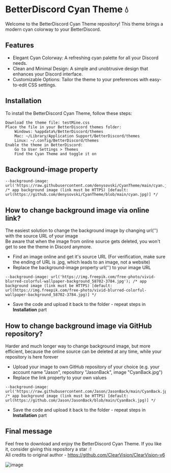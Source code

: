 # BetterDiscord Cyan Theme 💧
Welcome to the BetterDiscord Cyan Theme repository! This theme brings a modern cyan colorway to your BetterDiscord.

## Features
- Elegant Cyan Colorway: A refreshing cyan palette for all your Discord needs.
- Clean and Minimal Design: A simple and unobtrusive design that enhances your Discord interface.
- Customizable Options: Tailor the theme to your preferences with easy-to-edit CSS settings.

## Installation
To install the BetterDiscord Cyan Theme, follow these steps:<br>

    Download the theme file: testMine.css
    Place the file in your BetterDiscord themes folder:
        Windows: %appdata%/BetterDiscord/themes
        Mac: ~/Library/Application Support/BetterDiscord/themes
        Linux: ~/.config/BetterDiscord/themes
    Enable the theme in BetterDiscord:
        Go to User Settings > Themes
        Find the Cyan Theme and toggle it on

## Background-image property

```
--background-image: url('https://raw.githubusercontent.com/denysovski/CyanTheme/main/cyan.jpg'); /* app background image (link must be HTTPS) [default: url(https://github.com/denysovski/CyanTheme/blob/main/cyan.jpg)] */
```

## How to change background image via online link?
The easiest solution to change the background image by changing url('') with the source URL of your image</br>
Be aware that when the image from online source gets deleted, you won't get to see the theme in Discord anymore.

- Find an image online and get it's source URL (For verification, make sure the ending of URL is .jpg, which leads to an image, not a website)
- Replace the background-image property url('') to your image URL

```
--background-image: url('https://img.freepik.com/free-photo/vivid-blurred-colorful-wallpaper-background_58702-3784.jpg'); /* app background image (link must be HTTPS) [default: url(https://img.freepik.com/free-photo/vivid-blurred-colorful-wallpaper-background_58702-3784.jpg)] */
```

- Save the code and upload it back to the folder - repeat steps in **Installation** part

## How to change background image via GitHub repository?
Harder and much longer way to change background image, but more efficient, because the online source can be deleted at any time, while your repository is here forever

- Upload your image to own GitHub repository of your choice (e.g. your account name "Jason", repository "JasonBack", image "CyanBack.jpg")
- Replace the link property to your own values

```
--background-image: url('https://raw.githubusercontent.com/Jason/JasonBack/main/CyanBack.jpg'); /* app background image (link must be HTTPS) [default: url(https://github.com/Jason/JasonBack/blob/main/CyanBack.jpg)] */
```

- Save the code and upload it back to the folder - repeat steps in **Installation** part

## Final message
Feel free to download and enjoy the BetterDiscord Cyan Theme. If you like it, consider giving this repository a star 💧!
</br>
All credits to original author - https://github.com/ClearVision/ClearVision-v6

![image](https://github.com/user-attachments/assets/7b1a01a6-84d7-4051-8c88-a0091d2585f0)
